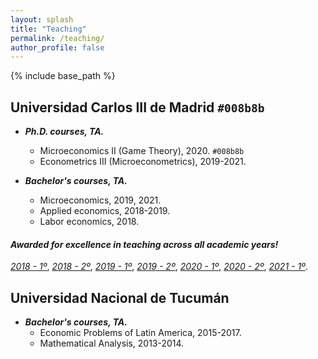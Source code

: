 ```yaml
---
layout: splash
title: "Teaching"
permalink: /teaching/
author_profile: false
---
```


{% include base_path %}


 ## Universidad Carlos III de Madrid `#008b8b`


* ***Ph.D. courses, TA.***
   * Microeconomics II (Game Theory), 2020. `#008b8b`
   * Econometrics III (Microeconometrics), 2019-2021.

* ***Bachelor's courses, TA.***
   * Microeconomics, 2019, 2021.
   * Applied economics, 2018-2019.
   * Labor economics, 2018.
  
#### *Awarded for excellence in teaching across all academic years!*
  [*2018 - 1º*](https://alejandraagustinamartinez.github.io/files/2018_1.pdf),
  [*2018 - 2º*](https://alejandraagustinamartinez.github.io/files/2018_2.pdf),
  [*2019 - 1º*](https://alejandraagustinamartinez.github.io/files/2019_1.pdf),
  [*2019 - 2º*](https://alejandraagustinamartinez.github.io/files/2019_2.pdf), 
  [*2020 - 1º*](https://alejandraagustinamartinez.github.io/files/2020_1.pdf),
  [*2020 - 2º*](https://alejandraagustinamartinez.github.io/files/2020_2.pdf), 
  [*2021 - 1º*](https://alejandraagustinamartinez.github.io/files/2021_1.pdf).





## Universidad Nacional de Tucumán

* ***Bachelor's courses, TA.***
   * Economic Problems of Latin America, 2015-2017.
   * Mathematical Analysis, 2013-2014.

